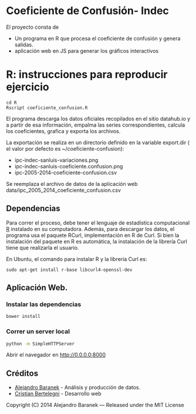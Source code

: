 # Coeficiente de Confusión- Indec

El proyecto consta de
* Un programa en R que procesa el coeficiente de confusión y genera salidas.
* aplicación web en JS para generar los gráficos interactivos

# R: instrucciones para reproducir ejercicio 

```
cd R
Rscript coeficiente_confusion.R
```
El programa descarga los datos oficiales recopilados en el sitio datahub.io y a partir de esa información, empalma las series correspondientes, calcula los coeficientes, grafica y exporta los archivos.

La exportación se realiza en un directorio definido en la variable export.dir ( el valor por defecto es ~/coeficiente-confusion):
* ipc-indec-sanluis-variaciones.png
* ipc-indec-sanluis-coeficiente.confusion.png
* ipc-2005-2014-coeficiente-confusion.csv

Se reemplaza el archivo de datos de la aplicación web data/ipc_2005_2014_coeficiente_confusion.csv

## Dependencias 
Para correr el proceso, debe tener el lenguaje de estadística computacional [R](http://www.r-project.org/) instalado en su computadora.
Además, para descargar los datos, el programa usa el paquete RCurl, implementación en R de Curl. Si bien la instalación del paquete en R es automática, la instalación de la librería Curl tiene que realizarla el usuario. 

En Ubuntu, el comando para instalar R y la librería Curl es:
```
sudo apt-get install r-base libcurl4-openssl-dev 
```

## Aplicación Web.

### Instalar las dependencias

```bash
bower install
```

### Correr un server local

```bash
python -m SimpleHTTPServer
```

Abrir el navegador en http://0.0.0.0:8000



## Créditos

- [Alejandro Baranek]   - Análisis y producción de datos.
- [Cristian Bertelegni] - Desarrollo web


[Alejandro Baranek]:https://twitter.com/ken4rab  
[Cristian Bertelegni]:http://twitter.com/cbertelegni

Copyright (C) 2014 Alejandro Baranek — Released under the MIT License
